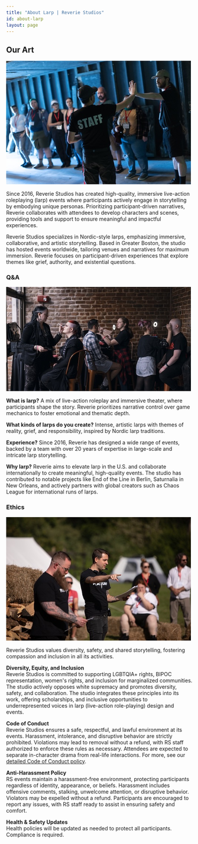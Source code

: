 ```yaml
---
title: "About Larp | Reverie Studios"
id: about-larp
layout: page
---
```



## Our Art

<img src = "/i/staff/bts3.jpeg" class = "sub-image" />

Since 2016, Reverie Studios has created high-quality, immersive live-action roleplaying (larp) events where participants actively engage in storytelling by embodying unique personas. Prioritizing participant-driven narratives, Reverie collaborates with attendees to develop characters and scenes, providing tools and support to ensure meaningful and impactful experiences.

Reverie Studios specializes in Nordic-style larps, emphasizing immersive, collaborative, and artistic storytelling. Based in Greater Boston, the studio has hosted events worldwide, tailoring venues and narratives for maximum immersion. Reverie focuses on participant-driven experiences that explore themes like grief, authority, and existential questions.

### Q&A

<img src = "/i/staff/bts1.jpeg" class = "sub-image" />

**What is larp?** A mix of live-action roleplay and immersive theater, where participants shape the story. Reverie prioritizes narrative control over game mechanics to foster emotional and thematic depth.

**What kinds of larps do you create?** Intense, artistic larps with themes of reality, grief, and responsibility, inspired by Nordic larp traditions.

**Experience?** Since 2016, Reverie has designed a wide range of events, backed by a team with over 20 years of expertise in large-scale and intricate larp storytelling.

**Why larp?** Reverie aims to elevate larp in the U.S. and collaborate internationally to create meaningful, high-quality events. The studio has contributed to notable projects like End of the Line in Berlin, Saturnalia in New Orleans, and actively partners with global creators such as Chaos League for international runs of larps.

### Ethics

<img src = "/i/staff/bts2.jpeg" class = "sub-image" />

Reverie Studios values diversity, safety, and shared storytelling, fostering compassion and inclusion in all its activities.

**Diversity, Equity, and Inclusion**<br />
Reverie Studios is committed to supporting LGBTQIA+ rights, BIPOC representation, women's rights, and inclusion for marginalized communities. The studio actively opposes white supremacy and promotes diversity, safety, and collaboration. The studio integrates these principles into its work, offering scholarships, and inclusive opportunities to underrepresented voices in larp (live-action role-playing) design and events.

**Code of Conduct**<br />
Reverie Studios ensures a safe, respectful, and lawful environment at its events. Harassment, intolerance, and disruptive behavior are strictly prohibited. Violations may lead to removal without a refund, with RS staff authorized to enforce these rules as necessary. Attendees are expected to separate in-character drama from real-life interactions. For more, see our [detailed Code of Conduct policy][details].

**Anti-Harassment Policy**<br />
RS events maintain a harassment-free environment, protecting participants regardless of identity, appearance, or beliefs. Harassment includes offensive comments, stalking, unwelcome attention, or disruptive behavior. Violators may be expelled without a refund. Participants are encouraged to report any issues, with RS staff ready to assist in ensuring safety and comfort.

**Health & Safety Updates**<br />
Health policies will be updated as needed to protect all participants. Compliance is required.

[details]: /about/conduct/


